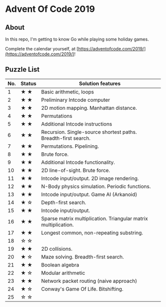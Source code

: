 # Advent Of Code 2019

## About

In this repo, I'm getting to know Go while playing some holiday games.

Complete the calendar yourself, at [https://adventofcode.com/2019/](https://adventofcode.com/2019/)!

## Puzzle List

|No.   | Status  | Solution features |
|------|---------|-------------------|
|1     | ★ ★     | Basic arithmetic, loops
|2     | ★ ★     | Preliminary Intcode computer
|3     | ★ ★     | 2D motion mapping. Manhattan distance.
|4     | ★ ★     | Permutations
|5     | ★ ★     | Additional Intcode instructions
|6     | ★ ★     | Recursion. Single-source shortest paths. Breadth-first search.
|7     | ★ ★     | Permutations. Pipelining.
|8     | ★ ★     | Brute force.
|9     | ★ ★     | Additional Intcode functionality.
|10    | ★ ★     | 2D line-of-sight. Brute force.
|11    | ★ ★     | Intcode input/output. 2D image rendering.
|12    | ★ ★     | N-Body physics simulation. Periodic functions.
|13    | ★ ★     | Intcode input/output. Game AI (Arkanoid)
|14    | ★ ☆     | Depth-first search.
|15    | ★ ★     | Intcode input/output.
|16    | ★ ★     | Sparse matrix multiplication. Triangular matrix multiplication.
|17    | ★ ★     | Longest common, non-repeating substring.
|18    | ☆ ☆     |
|19    | ★ ★     | 2D collisions.
|20    | ★ ☆     | Maze solving. Breadth-first search.
|21    | ★ ★     | Boolean algebra
|22    | ★ ☆     | Modular arithmetic
|23    | ★ ★     | Network packet routing (naive approach)
|24    | ★ ☆     | Conway's Game Of Life. Bitshifting.
|25    | ☆ ☆     |


